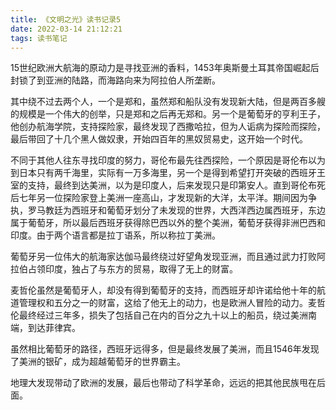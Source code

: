 ```yaml
---
title: 《文明之光》读书记录5
date: 2022-03-14 21:12:21
tags: 读书笔记
---
```

15世纪欧洲大航海的原动力是寻找亚洲的香料，1453年奥斯曼土耳其帝国崛起后封锁了到亚洲的陆路，而海路向来为阿拉伯人所垄断。

其中绕不过去两个人，一个是郑和，虽然郑和船队没有发现新大陆，但是两百多艘的规模是一个伟大的创举，只是郑和之后再无郑和。另一个是葡萄牙的亨利王子，他创办航海学院，支持探险家，最终发现了西撒哈拉，但为人诟病为探险而探险，最后带回了十几个黑人做奴隶，开始四百年的黑奴贸易史，这开始一个时代。

不同于其他人往东寻找印度的努力，哥伦布最先往西探险，一个原因是哥伦布以为到日本只有两千海里，实际有一万多海里，另一个是得到希望打开突破的西班牙王室的支持，最终到达美洲，以为是印度人，后来发现只是印第安人。直到哥伦布死后七年另一位探险家登上美洲一座高山，才发现新的大洋，太平洋。期间因为争执，罗马教廷为西班牙和葡萄牙划分了未发现的世界，大西洋西边属西班牙，东边属于葡萄牙，所以最后西班牙获得除巴西以外的整个美洲，葡萄牙获得非洲巴西和印度。由于两个语言都是拉丁语系，所以称拉丁美洲。

葡萄牙另一位伟大的航海家达伽马最终绕过好望角发现亚洲，而且通过武力打败阿拉伯占领印度，独占了与东方的贸易，取得了无上的财富。

麦哲伦虽然是葡萄牙人，却没有得到葡萄牙的支持，而西班牙却许诺给他十年的航道管理权和五分之一的财富，这给了他无上的动力，也是欧洲人冒险的动力。麦哲伦最终经过三年多，损失了包括自己在内的百分之九十以上的船员，绕过美洲南端，到达菲律宾。

虽然相比葡萄牙的路径，西班牙远得多，但是最终发展了美洲，而且1546年发现了美洲的银矿，成为超越葡萄牙的世界霸主。

地理大发现带动了欧洲的发展，最后也带动了科学革命，远远的把其他民族甩在后面。

